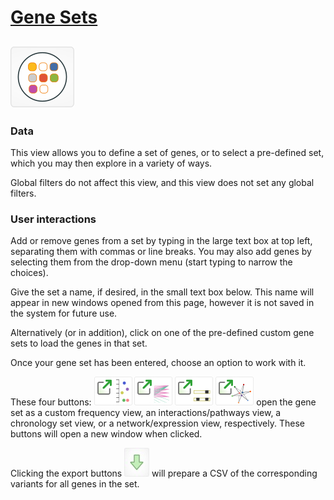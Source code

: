 # [Gene Sets](http://vizome.org/aml/geneset/)

## ![](img/genesets_main.png)

### Data
This view allows you to define a set of genes, or to select a pre-defined set, which you may then explore in a variety of ways.

Global filters do not affect this view, and this view does not set any global filters.

### User interactions
Add or remove genes from a set by typing in the large text box at top left, separating them with commas or line breaks. You may also add genes by selecting them from the drop-down menu (start typing to narrow the choices).

Give the set a name, if desired, in the small text box below. This name will appear in new windows opened from this page, however it is not saved in the system for future use.

Alternatively (or in addition), click on one of the pre-defined custom gene sets to load the genes in that set.

Once your gene set has been entered, choose an option to work with it.

These four buttons: ![Open this set in genes-variants view](img/genesets_freq_button.jpg) ![Open this set in related view](img/genesets_pathways_button.jpg) ![Open this set in chronological view](img/genesets_chron_button.jpg) ![Open network view](img/genesets_network_button.jpg) open the gene set as a custom frequency view, an interactions/pathways view, a chronology set view, or a network/expression view, respectively. These buttons will open a new window when clicked.

Clicking the export buttons ![Export DNA variants](img/genesets_export_button.jpg) will prepare a CSV of the corresponding variants for all genes in the set.